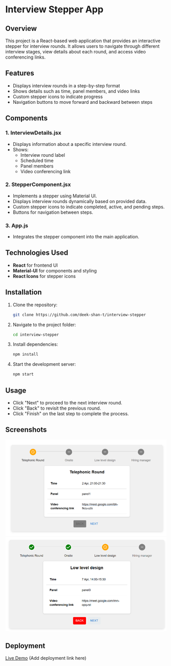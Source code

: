 # Interview Stepper App

## Overview
This project is a React-based web application that provides an interactive stepper for interview rounds. It allows users to navigate through different interview stages, view details about each round, and access video conferencing links.

## Features
- Displays interview rounds in a step-by-step format
- Shows details such as time, panel members, and video links
- Custom stepper icons to indicate progress
- Navigation buttons to move forward and backward between steps

## Components
### 1. **InterviewDetails.jsx**
- Displays information about a specific interview round.
- Shows:
  - Interview round label
  - Scheduled time
  - Panel members
  - Video conferencing link

### 2. **StepperComponent.jsx**
- Implements a stepper using Material UI.
- Displays interview rounds dynamically based on provided data.
- Custom stepper icons to indicate completed, active, and pending steps.
- Buttons for navigation between steps.

### 3. **App.js**
- Integrates the stepper component into the main application.

## Technologies Used
- **React** for frontend UI
- **Material-UI** for components and styling
- **React Icons** for stepper icons

## Installation
1. Clone the repository:
   ```sh
   git clone https://github.com/deek-shan-t/interview-stepper
   ```
2. Navigate to the project folder:
   ```sh
   cd interview-stepper
   ```
3. Install dependencies:
   ```sh
   npm install
   ```
4. Start the development server:
   ```sh
   npm start
   ```

## Usage
- Click "Next" to proceed to the next interview round.
- Click "Back" to revisit the previous round.
- Click "Finish" on the last step to complete the process.

## Screenshots
![Alt text](image.png)
![Alt text](image-1.png)
## Deployment
[Live Demo](https://interview-stepper.vercel.app/) (Add deployment link here)

